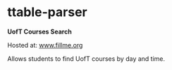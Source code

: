 ttable-parser
=====================================

<strong> UofT Courses Search </strong>

Hosted at: www.fillme.org

Allows students to find UofT courses by day and time.
